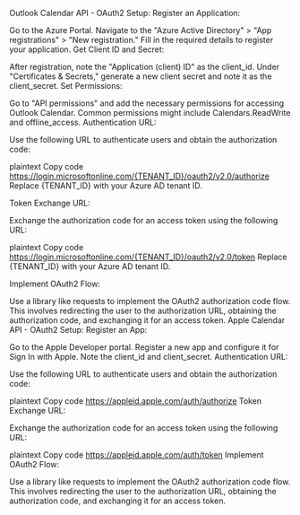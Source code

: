 Outlook Calendar API - OAuth2 Setup:
Register an Application:

Go to the Azure Portal.
Navigate to the "Azure Active Directory" > "App registrations" > "New registration."
Fill in the required details to register your application.
Get Client ID and Secret:

After registration, note the "Application (client) ID" as the client_id.
Under "Certificates & Secrets," generate a new client secret and note it as the client_secret.
Set Permissions:

Go to "API permissions" and add the necessary permissions for accessing Outlook Calendar.
Common permissions might include Calendars.ReadWrite and offline_access.
Authentication URL:

Use the following URL to authenticate users and obtain the authorization code:

plaintext
Copy code
https://login.microsoftonline.com/{TENANT_ID}/oauth2/v2.0/authorize
Replace {TENANT_ID} with your Azure AD tenant ID.

Token Exchange URL:

Exchange the authorization code for an access token using the following URL:

plaintext
Copy code
https://login.microsoftonline.com/{TENANT_ID}/oauth2/v2.0/token
Replace {TENANT_ID} with your Azure AD tenant ID.

Implement OAuth2 Flow:

Use a library like requests to implement the OAuth2 authorization code flow.
This involves redirecting the user to the authorization URL, obtaining the authorization code, and exchanging it for an access token.
Apple Calendar API - OAuth2 Setup:
Register an App:

Go to the Apple Developer portal.
Register a new app and configure it for Sign In with Apple.
Note the client_id and client_secret.
Authentication URL:

Use the following URL to authenticate users and obtain the authorization code:

plaintext
Copy code
https://appleid.apple.com/auth/authorize
Token Exchange URL:

Exchange the authorization code for an access token using the following URL:

plaintext
Copy code
https://appleid.apple.com/auth/token
Implement OAuth2 Flow:

Use a library like requests to implement the OAuth2 authorization code flow.
This involves redirecting the user to the authorization URL, obtaining the authorization code, and exchanging it for an access token.
